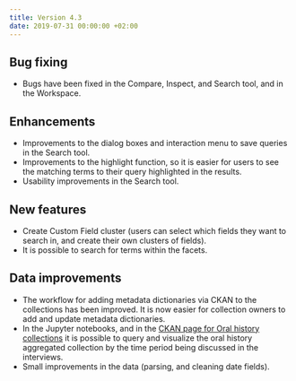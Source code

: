 ```yaml
---
title: Version 4.3
date: 2019-07-31 00:00:00 +02:00
---
```


## Bug fixing

- Bugs have been fixed in the Compare, Inspect, and Search tool, and in the Workspace.

## Enhancements

- Improvements to the dialog boxes and interaction menu to save queries in the Search tool.
- Improvements to the highlight function, so it is easier for users to see the matching terms to their query highlighted in the results.
- Usability improvements in the Search tool.

## New features

- Create Custom Field cluster (users can select which fields they want to search in, and create their own clusters of fields).
- It is possible to search for terms within the facets.

## Data improvements

- The workflow for adding metadata dictionaries via CKAN to the collections has been improved. It is now easier for collection owners to add and update metadata dictionaries.
- In the Jupyter notebooks, and in the [CKAN page for Oral history collections](http://mediasuitedata.clariah.nl/dataset/dans-oral-history) it is possible to query and visualize the oral history aggregated collection by the time period being discussed in the interviews.
- Small improvements in the data (parsing, and cleaning date fields).

